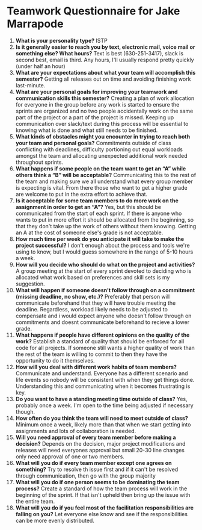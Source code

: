 # Teamwork Questionnaire for Jake Marrapode

1. __What is your personality type?__
   ISTP
1. __Is it generally easier to reach you by text, electronic mail, voice mail or something else?  What hours?__ 
   Text is best (630-251-3417), slack is second best, email is third. Any hours, I'll usually respond pretty quickly (under half an hour)
1. __What are your expectations about what your team will accomplish this semester?__ 
   Getting all releases out on time and avoiding finishing work last-minute.
1. __What are your personal goals for improving your teamwork and communication skills this semester?__ 
   Creating a plan of work allocation for everyone in the group before any work is started to ensure the sprints are 
   organized and no two people accidentally work on the same part of the project or a part of the project is missed.
   Keeping up communication over slack/text during this process will be essential to knowing what is done and what still
   needs to be finished.
1. __What kinds of obstacles might you encounter in trying to reach both your team and personal goals?__ 
   Commitments outside of class conflicting with deadlines, difficulty portioning out equal workloads amongst the team and allocating
   unexpected additional work needed throughout sprints.
1. __What happens if some people on the team want to get an “A” while others think a “B” will be acceptable?__ 
   Communicating this to the rest of the team and making sure we all understand what every group member is expecting
   is vital. From there those who want to get a higher grade are welcome to put in the extra effort to achieve that.
1. __Is it acceptable for some team members to do more work on the assignment in order to get an “A”?__ 
   Yes, but this should be communicated from the start of each sprint. If there is anyone who wants to put in more effort
   it should be allocated from the beginning, so that they don't take up the work of others without them knowing. Getting an
   A at the cost of someone else's grade is not acceptable.
1. __How much time per week do you anticipate it will take to make the project successful?__ 
   I don't enough about the process and tools we're using to know, but I would guess somewhere in the range of 5-10 hours a week.
1. __How will you decide who should do what on the project and activities?__ 
   A group meeting at the start of every sprint devoted to deciding who is allocated what work based on 
   preferences and skill sets is my suggestion.
1. __What will happen if someone doesn’t follow through on a commitment (missing deadline, no show, etc.)?__ 
   Preferably that person will communicate beforehand that they will have trouble meeting the deadline. Regardless, workload likely
   needs to be adjusted to compensate and i would expect anyone who doesn't follow through on commitments and doesnt communicate 
   beforehand to recieve a lower grade.
1. __What happens if people have different opinions on the quality of the work?__ 
   Establish a standard of quality that should be enforced for all code for all projects. If someone still wants a higher quality of 
   work than the rest of the team is willing to commit to then they have the opportunity to do it themselves. 
1. __How will you deal with different work habits of team members?__ 
   Communicate and understand. Everyone has a different scenario and life events so nobody will be consistent with when they get things 
   done. Understanding this and communicating when it becomes frustrating is key. 
1. __Do you want to have a standing meeting time outside of class?__ 
   Yes, probably once a week. I'm open to the time being adjusted if necessary though.
1. __How often do you think the team will need to meet outside of class?__ 
   Minimum once a week, likely more than that when we start getting into assignments and lots of collaboration is needed.
1. __Will you need approval of every team member before making a decision?__ 
   Depends on the decision, major project modifications and releases will need everyones approval but small 20-30 line changes 
   only need approval of one or two members.
1. __What will you do if every team member except one agrees on something?__ 
   Try to resolve th issue first and if it can't be resolved through communication, then go with the group majority
1. __What will you do if one person seems to be dominating the team process?__ 
   Create a standard of how the team process will work in the beginning of the sprint. If that isn't upheld then bring up the issue with 
   the entire team.
1. __What will you do if you feel most of the facilitation responsibilities are falling on you?__ 
   Let everyone else know and see if the responsibilities can be more evenly distributed. 

